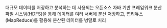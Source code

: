 대규모 데이터를 저장하고 분석하는 데 사용되는 오픈소스 자바 기반 프레임워크
분산 파일 시스템(HDFS)을 통해 데이터를 여러 서버에 분산 저장하고, 맵리듀스(MapReduce)를 활용해 분산된 데이터를 병렬로 처리